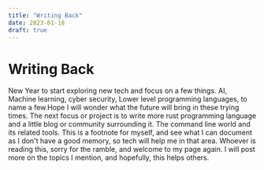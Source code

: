 ```yaml
---
title: "Writing Back"
date: 2023-01-18
draft: true
---
```


# Writing Back

New Year to start exploring new tech and focus on a few things. AI, Machine learning, cyber security, Lower level programming languages, to name a few.Hope I will wonder what the future will bring in these trying times. The next focus or project is to write more rust programming language and a little blog or community surrounding it. The command line world and its related tools. This is a footnote for myself, and see what I can document as I don't have a good memory, so tech will help me in that area. Whoever is reading this, sorry for the ramble, and welcome to my page again. I will post more on the topics I mention, and hopefully, this helps others.

